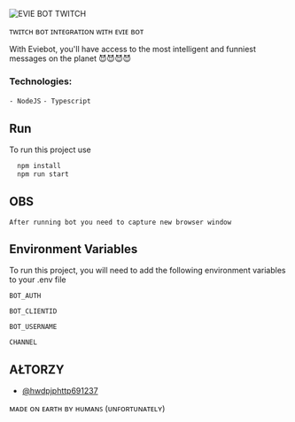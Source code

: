 ![EVIE BOT TWITCH](https://panels.twitch.tv/panel-61703984-image-ff10b235-e047-48d2-8cab-7c4666693e41)

ᴛᴡɪᴛᴄʜ ʙᴏᴛ ɪɴᴛᴇɢʀᴀᴛɪᴏɴ ᴡɪᴛʜ ᴇᴠɪᴇ ʙᴏᴛ

With Eviebot, you'll have access to the most intelligent and funniest messages on the planet 😈😈😈😈

  ### Technologies:
  ```- NodeJS```
  ```- Typescript```

## Run

To run this project use

```bash
  npm install
  npm run start
```

## OBS
```
After running bot you need to capture new browser window
```


## Environment Variables

To run this project, you will need to add the following environment variables to your .env file

`BOT_AUTH`

`BOT_CLIENTID`

`BOT_USERNAME`

`CHANNEL`


## AŁTORZY

- [@hwdpjphttp691237](https://www.twitch.tv/hwdpjphttp692137)

ᴍᴀᴅᴇ ᴏɴ ᴇᴀʀᴛʜ ʙʏ ʜᴜᴍᴀɴꜱ (ᴜɴꜰᴏʀᴛᴜɴᴀᴛᴇʟʏ)
